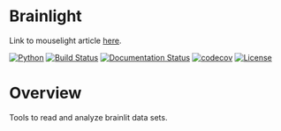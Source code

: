 # Brainlight
Link to mouselight article [here](https://www.hhmi.org/news/mouselight-project-maps-1000-neurons-and-counting-in-the-mouse-brain).

[![Python](https://img.shields.io/badge/python-3.6-blue.svg)]()
[![Build Status](https://travis-ci.com/neurodata/brainlit.svg?branch=master)](https://travis-ci.com/neurodata/brainlit)
[![Documentation Status](https://readthedocs.org/projects/brainlight/badge/?version=latest)](https://brainlight.readthedocs.io/en/latest/?badge=latest)
[![codecov](https://codecov.io/gh/neurodata/brainlit/branch/master/graph/badge.svg)](https://codecov.io/gh/neurodata/brainlit)
[![License](https://img.shields.io/badge/License-Apache%202.0-blue.svg)](https://opensource.org/licenses/Apache-2.0)

# Overview
Tools to read and analyze brainlit data sets.

